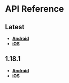 # API Reference

<a name="latest"></a>
## Latest
- [**Android**](./android/latest)
- [**iOS**](./ios/latest)

<a name="1.18.1"></a>
## 1.18.1
- [**Android**](./android/1.18.1)
- [**iOS**](./ios/1.18.1)